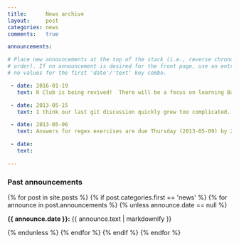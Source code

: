 ```yaml
---
title:      News archive
layout:     post
categories: news
comments:   true

announcements:

# Place new announcements at the top of the stack (i.e., reverse chronological
# order). If no announcement is desired for the front page, use an entry with
# no values for the first 'date'/'text' key combo.

 - date: 2016-01-19
   text: R Club is being revived!  There will be a focus on learning Bayesian statistics using Richard McElreath's book [Statistical Rethinking](http://xcelab.net/rm/statistical-rethinking/).  More info soon.

 - date: 2013-05-15
   text: I think our last git discussion quickly grew too complicated. I've added a new resource that demonstrates the basics of git as well as a simple homework assignment to put what you learn to use. Also, Stacey will be giving a short presentation on the VennDiagram R package

 - date: 2013-05-06
   text: Answers for regex exercises are due Thursday (2013-05-09) by 2PM. This week we will cover the use of git (a version control system for keeping track of changes in your code). In preparation, be sure to do the short homework for this week before we meet.

 - date:
   text:

---
```


<div>
  <h3>Past announcements</h3>
  {% for post in site.posts %}
    {% if post.categories.first == 'news' %}
      {% for announce in post.announcements %}
        {% unless announce.date == null %}
          <p><strong>{{ announce.date }}:</strong> {{ announce.text | markdownify }}</p>
        {% endunless %}
      {% endfor %}
    {% endif %}
  {% endfor %}
</div>
